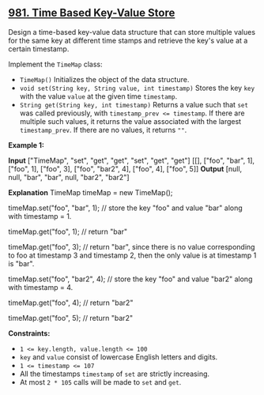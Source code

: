 [981\. Time Based Key-Value Store](https://leetcode.com/problems/time-based-key-value-store/)
--------

Design a time-based key-value data structure that can store multiple values for the same key at different time stamps and retrieve the key's value at a certain timestamp.

Implement the `TimeMap` class:

*   `TimeMap()` Initializes the object of the data structure.
*   `void set(String key, String value, int timestamp)` Stores the key `key` with the value `value` at the given time `timestamp`.
*   `String get(String key, int timestamp)` Returns a value such that `set` was called previously, with `timestamp_prev <= timestamp`. If there are multiple such values, it returns the value associated with the largest `timestamp_prev`. If there are no values, it returns `""`.

**Example 1:**

**Input**
\["TimeMap", "set", "get", "get", "set", "get", "get"\]
\[\[\], \["foo", "bar", 1\], \["foo", 1\], \["foo", 3\], \["foo", "bar2", 4\], \["foo", 4\], \["foo", 5\]\]
**Output**
\[null, null, "bar", "bar", null, "bar2", "bar2"\]

**Explanation**
TimeMap timeMap = new TimeMap();

timeMap.set("foo", "bar", 1);  // store the key "foo" and value "bar" along with timestamp = 1.

timeMap.get("foo", 1);         // return "bar"

timeMap.get("foo", 3);         // return "bar", since there is no value corresponding to foo at timestamp 3 and timestamp 2, then the only value is at timestamp 1 is "bar".

timeMap.set("foo", "bar2", 4); // store the key "foo" and value "bar2" along with timestamp = 4.

timeMap.get("foo", 4);         // return "bar2"

timeMap.get("foo", 5);         // return "bar2"

**Constraints:**

*   `1 <= key.length, value.length <= 100`
*   `key` and `value` consist of lowercase English letters and digits.
*   `1 <= timestamp <= 107`
*   All the timestamps `timestamp` of `set` are strictly increasing.
*   At most `2 * 105` calls will be made to `set` and `get`.
